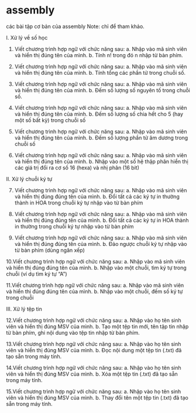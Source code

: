 # assembly
các bài tập cơ bản của assembly
Note: chỉ để tham khảo.

I. Xử lý về số học

1. Viết chương trình hợp ngữ với chức năng sau:
a. Nhập vào mã sinh viên và hiển thị đúng tên của mình.
b. Tính n! trong đó n nhập từ bàn phím.

2. Viết chương trình hợp ngữ với chức năng sau:
a. Nhập vào mã sinh viên và hiển thị đúng tên của mình.
b. Tính tổng các phần tử trong chuỗi số.

3. Viết chương trình hợp ngữ với chức năng sau:
a. Nhập vào mã sinh viên và hiển thị đúng tên của mình.
b. Đếm số lượng số nguyên tố trong chuỗi số.

4. Viết chương trình hợp ngữ với chức năng sau:
a. Nhập vào mã sinh viên và hiển thị đúng tên của mình.
b. Đếm số lượng số chia hết cho 5 (hay một số bất kỳ) trong chuỗi số

5. Viết chương trình hợp ngữ với chức năng sau:
a. Nhập vào mã sinh viên và hiển thị đúng tên của mình.
b. Đếm số lượng phần tử âm dương trong chuỗi số

6. Viết chương trình hợp ngữ với chức năng sau:
a. Nhập vào mã sinh viên và hiển thị đúng tên của mình.
b. Nhập vào một số hệ thập phân hiển thị các giá trị đổi ra cơ số 16 (hexa) và nhị
phân (16 bit)

II. Xử lý chuỗi ký tự

7. Viết chương trình hợp ngữ với chức năng sau:
a. Nhập vào mã sinh viên và hiển thị đúng đúng tên của mình.
b. Đổi tất cả các ký tự in thường thành in HOA trong chuỗi ký tự nhập vào từ bàn
phím

8. Viết chương trình hợp ngữ với chức năng sau:
a. Nhập vào mã sinh viên và hiển thị đúng đúng tên của mình.
b. Đổi tất cả các ký tự in HOA thành in thường trong chuỗi ký tự nhập vào từ bàn
phím

9. Viết chương trình hợp ngữ với chức năng sau:
a. Nhập vào mã sinh viên và hiển thị đúng đúng tên của mình.
b. Đảo ngược chuỗi ký tự nhập vào từ bàn phím (dùng ngăn xếp)

10.Viết chương trình hợp ngữ với chức năng sau:
a. Nhập vào mã sinh viên và hiển thị đúng đúng tên của mình.
b. Nhập vào một chuỗi, tìm ký tự trong chuỗi (ví dụ tìm ký tự “A”)

11.Viết chương trình hợp ngữ với chức năng sau:
a. Nhập vào mã sinh viên và hiển thị đúng đúng tên của mình.
b. Nhập vào một chuỗi, đếm số ký tự trong chuỗi

III. Xử lý tệp tin

12.Viết chương trình hợp ngữ với chức năng sau:
a. Nhập vào họ tên sinh viên và hiển thị đúng MSV của mình.
b. Tạo một tệp tin mới, tên tập tin nhập từ bàn phím, ghi nội dung vào tệp tin nhập
từ bàn phím.

13.Viết chương trình hợp ngữ với chức năng sau:
a. Nhập vào họ tên sinh viên và hiển thị đúng MSV của mình.
b. Đọc nội dung một tệp tin (.txt) đã tạo sẵn trong máy tính.

14.Viết chương trình hợp ngữ với chức năng sau:
a. Nhập vào họ tên sinh viên và hiển thị đúng MSV của mình.
b. Xóa một tệp tin (.txt) đã tạo sẵn trong máy tính.

15.Viết chương trình hợp ngữ với chức năng sau:
a. Nhập vào họ tên sinh viên và hiển thị đúng MSV của mình.
b. Thay đổi tên một tệp tin (.txt) đã tạo sẵn trong máy tính.
